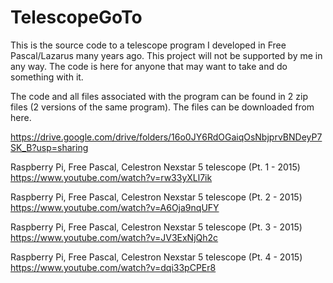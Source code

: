 # TelescopeGoTo
This is the source code to a telescope program I developed in Free Pascal/Lazarus many years ago. This project will not be supported by me in any way. The code is here for anyone that may want to take and do something with it.

The code and all files associated with the program can be found in 2 zip files (2 versions of the same program). The files can be downloaded from here.

https://drive.google.com/drive/folders/16o0JY6RdOGaiqOsNbjprvBNDeyP7SK_B?usp=sharing

Raspberry Pi, Free Pascal, Celestron Nexstar 5 telescope (Pt. 1 - 2015)
https://www.youtube.com/watch?v=rw33yXLl7ik

Raspberry Pi, Free Pascal, Celestron Nexstar 5 telescope (Pt. 2 - 2015)
https://www.youtube.com/watch?v=A6Oja9nqUFY

Raspberry Pi, Free Pascal, Celestron Nexstar 5 telescope (Pt. 3 - 2015)
https://www.youtube.com/watch?v=JV3ExNjQh2c

Raspberry Pi, Free Pascal, Celestron Nexstar 5 telescope (Pt. 4 - 2015)
https://www.youtube.com/watch?v=dqi33pCPEr8
